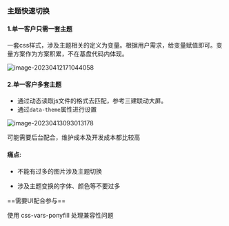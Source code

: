 ### 主题快速切换

#### 1.单一客户只需一套主题

一套css样式，涉及主题相关的定义为变量。根据用户需求，给变量赋值即可。变量方案作为方案积累，不在基盘代码内体现。

![image-20230412171044058](C:\Users\zhangwj\AppData\Roaming\Typora\typora-user-images\image-20230412171044058.png)

#### 2.单一客户多套主题

- 通过动态读取js文件的格式去匹配，参考三建联动大屏。
- 通过`data-theme`属性进行设置

![image-20230413093013178](C:\Users\zhangwj\AppData\Roaming\Typora\typora-user-images\image-20230413093013178.png)

可能需要后台配合，维护成本及开发成本都比较高

#### **痛点:**

- 不能有过多的图片涉及主题切换

- 涉及主题变换的字体、颜色等不要过多 

  

==需要UI配合参与==

使用 css-vars-ponyfill 处理兼容性问题

